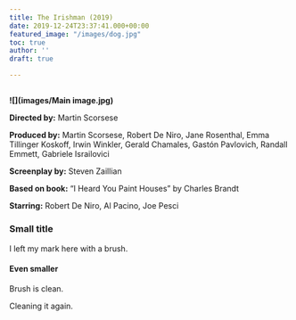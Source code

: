 ```yaml
---
title: The Irishman (2019)
date: 2019-12-24T23:37:41.000+00:00
featured_image: "/images/dog.jpg"
toc: true
author: ''
draft: true

---
```

## 

**![](images/Main image.jpg)**

**Directed by:**      Martin Scorsese

**Produced by:**    Martin Scorsese, Robert De Niro, Jane Rosenthal, Emma Tillinger Koskoff, Irwin Winkler, Gerald Chamales, Gastón Pavlovich, Randall Emmett, Gabriele Israilovici

**Screenplay by:** Steven Zaillian

**Based on book:** “I Heard You Paint Houses” by Charles Brandt

**Starring:** Robert De Niro, Al Pacino, Joe Pesci

### Small title

I left my mark here with a brush.

#### Even smaller

Brush is clean.

Cleaning it again.